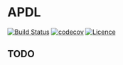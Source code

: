 # APDL

[![Build Status](https://travis-ci.org/SnipyJulmy/APDL.svg?branch=master)](https://travis-ci.org/SnipyJulmy/APDL)
[![codecov](https://codecov.io/gh/SnipyJulmy/APDL/branch/master/graph/badge.svg)](https://codecov.io/gh/SnipyJulmy/APDL)
[![Licence](https://img.shields.io/badge/licence-GPLv3-brightgreen.svg)](https://github.com/SnipyJulmy/APDL/blob/master/LICENSE)

## TODO